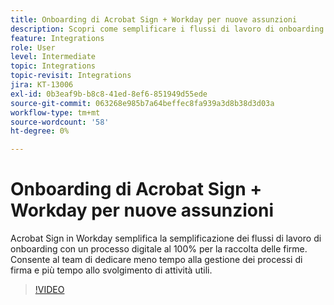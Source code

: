 ```yaml
---
title: Onboarding di Acrobat Sign + Workday per nuove assunzioni
description: Scopri come semplificare i flussi di lavoro di onboarding con Acrobat Sign + Workday
feature: Integrations
role: User
level: Intermediate
topic: Integrations
topic-revisit: Integrations
jira: KT-13006
exl-id: 0b3eaf9b-b8c8-41ed-8ef6-851949d55ede
source-git-commit: 063268e985b7a64beffec8fa939a3d8b38d3d03a
workflow-type: tm+mt
source-wordcount: '58'
ht-degree: 0%

---
```


# Onboarding di Acrobat Sign + Workday per nuove assunzioni

Acrobat Sign in Workday semplifica la semplificazione dei flussi di lavoro di onboarding con un processo digitale al 100% per la raccolta delle firme. Consente al team di dedicare meno tempo alla gestione dei processi di firma e più tempo allo svolgimento di attività utili.

>[!VIDEO](https://video.tv.adobe.com/v/3418984?quality=12&learn=on&hidetitle=true)

